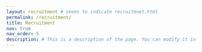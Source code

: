 ```yaml
---
layout: recruitment # seems to indicate recruitmnet.html
permalink: /recruitment/
title: Recruitment
nav: true
nav_order: 5
description: # This is a description of the page. You can modify it in 'pages/_cv.md'. You can also change or remove the top pdf download button.
---
```


